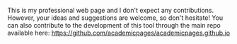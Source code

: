 This is my professional web page and I don't expect any contributions. However, your ideas and suggestions are welcome, so don't hesitate!
You can also contribute to the development of this tool through the main repo available here: https://github.com/academicpages/academicpages.github.io